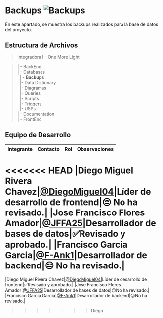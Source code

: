 # Backups  ![Backups](https://img.shields.io/badge/MySQL-4479A1?style=for-the-badge&logo=mysql&logoColor=white)
En este apartado, se muestra los backups realizados para la base de datos del proyecto.

## Estructura de Archivos

>Integradora I -  One More Light<br>

>| - BackEnd <br>
>| - Databases <br>
>&nbsp;&nbsp;| - **Backups**<br>
>&nbsp;&nbsp;|- Data Dictionary<br>
>&nbsp;&nbsp;|- Diagramas<br>
>&nbsp;&nbsp;|- Queries<br>
>&nbsp;&nbsp;|- Scripts<br>
>&nbsp;&nbsp;|- Triggers<br>
>&nbsp;&nbsp;|- USPs<br>
>| - Documentation<br>
>| - FrontEnd

## Equipo de Desarrollo


|Integrante|Contacto|Rol|Observaciones|
|------------|--------|---|---|
<<<<<<< HEAD
|Diego Miguel Rivera Chavez|[@DiegoMiguel04](https://github.com/DiegoMiguel04)|Líder de desarrollo de frontend|😔 No ha revisado.|
|Jose Francisco Flores Amador|[@JFFA25](https://github.com/JFFA25)|Desarrollador de bases de datos|✅Revisado y aprobado.|
|Francisco Garcia Garcia|[@F-Ank1](https://github.com/F-ank)|Desarrollador de backend|😔 No ha revisado.|
=======
|Diego Miguel Rivera Chavez|[@DiegoMiguel04](https://github.com/DiegoMiguel04)|Líder de desarrollo de frontend|✅Revisado y aprobado.|
|Jose Francisco Flores Amador|[@JFFA25](https://github.com/JFFA25)|Desarrollador de bases de datos|😔No ha revisado.|
|Francisco Garcia Garcia|[@F-Ank1](https://github.com/F-ank)|Desarrollador de backend|😔No ha revisado.|
>>>>>>> Diego
